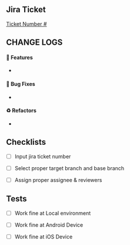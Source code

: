 ## Jira Ticket

[Ticket Number #](https://loeyb.atlassian.net/browse/LB-)

## CHANGE LOGS

#### :rocket: Features

-

#### :bug: Bug Fixes

-

#### :recycle: Refactors

-

## Checklists

- [ ] Input jira ticket number

- [ ] Select proper target branch and base branch

- [ ] Assign proper assignee & reviewers

## Tests

- [ ] Work fine at Local environment

- [ ] Work fine at Android Device

- [ ] Work fine at iOS Device
